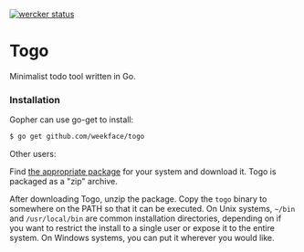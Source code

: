 [![wercker status](https://app.wercker.com/status/539771911fe0b76376466fc33e384e87/m "wercker status")](https://app.wercker.com/project/bykey/539771911fe0b76376466fc33e384e87)

Togo
====

 Minimalist todo tool written in Go.

### Installation

Gopher can use go-get to install:

```bash 
$ go get github.com/weekface/togo
```

Other users:

Find [the appropriate package](https://github.com/weekface/togo/releases) for your system and download it. Togo is packaged as a "zip" archive.

After downloading Togo, unzip the package. Copy the `togo` binary to somewhere on the PATH so that it can be executed. On Unix systems, `~/bin` and `/usr/local/bin` are common installation directories, depending on if you want to restrict the install to a single user or expose it to the entire system. On Windows systems, you can put it wherever you would like.

